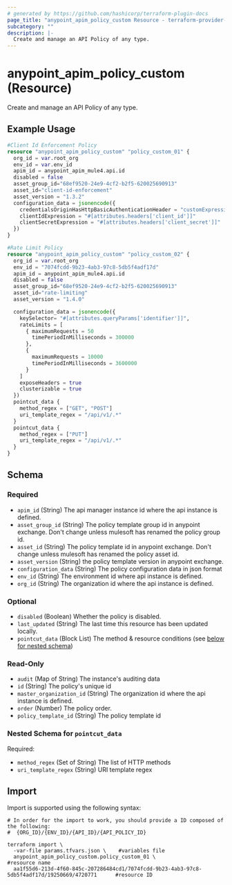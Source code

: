 ```yaml
---
# generated by https://github.com/hashicorp/terraform-plugin-docs
page_title: "anypoint_apim_policy_custom Resource - terraform-provider-anypoint"
subcategory: ""
description: |-
  Create and manage an API Policy of any type.
---
```


# anypoint_apim_policy_custom (Resource)

Create and manage an API Policy of any type.

## Example Usage

```terraform
#Client Id Enforcement Policy
resource "anypoint_apim_policy_custom" "policy_custom_01" {
  org_id = var.root_org
  env_id = var.env_id
  apim_id = anypoint_apim_mule4.api.id
  disabled = false
  asset_group_id="68ef9520-24e9-4cf2-b2f5-620025690913"
  asset_id="client-id-enforcement"
  asset_version = "1.3.2"
  configuration_data = jsonencode({
    credentialsOriginHasHttpBasicAuthenticationHeader = "customExpression"
    clientIdExpression = "#[attributes.headers['client_id']]"
    clientSecretExpression = "#[attributes.headers['client_secret']]"
  })
}

#Rate Limit Policy
resource "anypoint_apim_policy_custom" "policy_custom_02" {
  org_id = var.root_org
  env_id = "7074fcdd-9b23-4ab3-97c8-5db5f4adf17d"
  apim_id = anypoint_apim_mule4.api.id
  disabled = false
  asset_group_id="68ef9520-24e9-4cf2-b2f5-620025690913"
  asset_id="rate-limiting"
  asset_version = "1.4.0"

  configuration_data = jsonencode({
    keySelector= "#[attributes.queryParams['identifier']]",
    rateLimits = [
      { maximumRequests = 50
        timePeriodInMilliseconds = 300000
      },
      {
        maximumRequests = 10000
        timePeriodInMilliseconds = 3600000
      }
    ]
    exposeHeaders = true
    clusterizable = true
  })
  pointcut_data {
    method_regex = ["GET", "POST"]
    uri_template_regex = "/api/v1/.*"
  }
  pointcut_data {
    method_regex = ["PUT"]
    uri_template_regex = "/api/v1/.*"
  }
}
```

<!-- schema generated by tfplugindocs -->
## Schema

### Required

- `apim_id` (String) The api manager instance id where the api instance is defined.
- `asset_group_id` (String) The policy template group id in anypoint exchange. Don't change unless mulesoft has renamed the policy group id.
- `asset_id` (String) The policy template id in anypoint exchange. Don't change unless mulesoft has renamed the policy asset id.
- `asset_version` (String) the policy template version in anypoint exchange.
- `configuration_data` (String) The policy configuration data in json format
- `env_id` (String) The environment id where api instance is defined.
- `org_id` (String) The organization id where the api instance is defined.

### Optional

- `disabled` (Boolean) Whether the policy is disabled.
- `last_updated` (String) The last time this resource has been updated locally.
- `pointcut_data` (Block List) The method & resource conditions (see [below for nested schema](#nestedblock--pointcut_data))

### Read-Only

- `audit` (Map of String) The instance's auditing data
- `id` (String) The policy's unique id
- `master_organization_id` (String) The organization id where the api instance is defined.
- `order` (Number) The policy order.
- `policy_template_id` (String) The policy template id

<a id="nestedblock--pointcut_data"></a>
### Nested Schema for `pointcut_data`

Required:

- `method_regex` (Set of String) The list of HTTP methods
- `uri_template_regex` (String) URI template regex

## Import

Import is supported using the following syntax:

```shell
# In order for the import to work, you should provide a ID composed of the following:
#  {ORG_ID}/{ENV_ID}/{API_ID}/{API_POLICY_ID}

terraform import \
  -var-file params.tfvars.json \    #variables file
  anypoint_apim_policy_custom.policy_custom_01 \                #resource name
  aa1f55d6-213d-4f60-845c-207286484cd1/7074fcdd-9b23-4ab3-97c8-5db5f4adf17d/19250669/4720771      #resource ID
```
